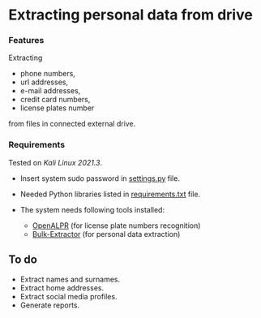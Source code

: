 # Extracting personal data from drive

### Features
Extracting 
- phone numbers, 
- url addresses, 
- e-mail addresses, 
- credit card numbers,
- license plates number 

from files in connected external drive.

### Requirements
Tested on *Kali Linux 2021.3*.

- Insert system sudo password in [settings.py](https://gitlab.com/pawelptak/personal-data-extractor/-/blob/master/settings.py) file.

- Needed Python libraries listed in [requirements.txt](https://gitlab.com/pawelptak/personal-data-extractor/-/blob/master/requirements.txt) file.

- The system needs following tools installed:
    - [OpenALPR](https://github.com/openalpr/openalpr/wiki/Compilation-instructions-(Ubuntu-Linux)#the-easy-way) (for license plate numbers recognition)
    - [Bulk-Extractor](https://www.kali.org/tools/bulk-extractor/) (for personal data extraction)

## To do
- Extract names and surnames.
- Extract home addresses.
- Extract social media profiles.
- Generate reports.
